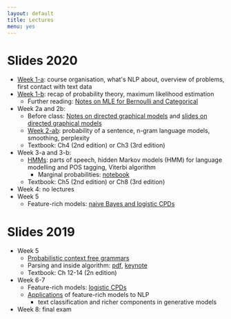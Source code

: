 ```yaml
---
layout: default
title: Lectures
menu: yes
---
```


# Slides 2020

* [Week 1-a](lectures/week1-a.pdf): course organisation, what's NLP about, overview of problems, first contact with text data
* [Week 1-b](lectures/week1-b.pdf): recap of probability theory, maximum likelihood estimation 
    * Further reading: [Notes on MLE for Bernoulli and Categorical](//github.com/wilkeraziz/notes/blob/master/machine-learning/MLE/main.pdf)
* Week 2a and 2b:
    * Before class: [Notes on directed graphical models](//github.com/wilkeraziz/notes/blob/master/machine-learning/PGM/main.pdf) and [slides on directed graphical models](lectures/pgms.pdf)
    * [Week 2-ab](lectures/week2.pdf): probability of a sentence, n-gram language models, smoothing, perplexity 
    * Textbook: Ch4 (2nd edition) or Ch3 (3rd edition)
* Week 3-a and 3-b:
    * [HMMs](lectures/week3.pdf): parts of speech, hidden Markov models (HMM) for language modelling and POS tagging, Viterbi algorithm
        * Marginal probabilities: [notebook](labs/forward/Forward.ipynb)
    * Textbook: Ch5 (2nd edition) or Ch8 (3rd edition)
* Week 4: no lectures
* Week 5
    * Feature-rich models: [naive Bayes and logistic CPDs](lectures/week5-a.pdf)

# Slides 2019

* Week 5
    * [Probabilistic context free grammars](lectures/pcfg-a.pdf)
    * Parsing and inside algorithm: [pdf](lectures/pcfg-b.pdf), [keynote](lectures/pcfg-b.key)
    * Textbook: Ch 12-14 (2n edition)
* Week 6-7
    * Feature-rich models: [logistic CPDs](lectures/week6-a.pdf)
    * [Applications](lectures/week6-b.pdf) of feature-rich models to NLP
        * text classification and richer components in generative models
* Week 8: final exam


